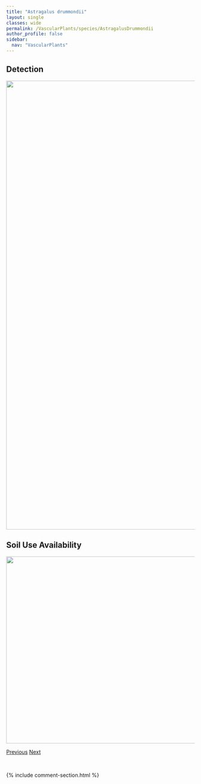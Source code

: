 ```yaml
---
title: "Astragalus drummondii"
layout: single
classes: wide
permalink: /VascularPlants/species/AstragalusDrummondii
author_profile: false
sidebar:
  nav: "VascularPlants"
---
```


<h2>Detection</h2>

<a href="https://drive.google.com/uc?export=view&id=1ws7bBFPkWcbvpsQp_6JReSz4FLy9BV1e">
<img src="https://drive.google.com/uc?export=view&id=1ws7bBFPkWcbvpsQp_6JReSz4FLy9BV1e" height = "1200" width = "800">
</a>


<h2>Soil Use Availability</h2>

<a href="https://drive.google.com/uc?export=view&id=1nEM5RYwe8gt4oJ-_hEEpA-8ULn5t-R2E">
<img src="https://drive.google.com/uc?export=view&id=1nEM5RYwe8gt4oJ-_hEEpA-8ULn5t-R2E" height = "500" width = "1000">
</a>


<a href="/DevelopmentWebsite/VascularPlants/species/AstragalusCrassicarpus" class="pagination--pager" title="Astragalus crassicarpus">Previous</a> <a href="/DevelopmentWebsite/VascularPlants/species/AstragalusEucosmus" class="pagination--pager" title="Astragalus eucosmus">Next</a>

<p>&nbsp;</p>

{% include comment-section.html %}
